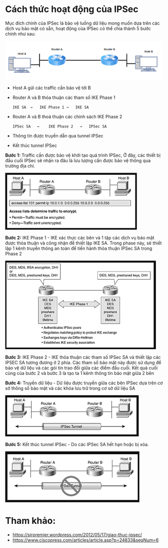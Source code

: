 # Cách thức hoạt động của IPSec

Mục đích chính của IPSec là bảo vệ luồng dữ liệu mong muốn dựa trên các dịch vụ bảo mật có sẵn, hoạt động của IPSec có thể chia thành 5 bước chính như sau:

<img src="../images/Screenshot_14.png">

- Host A gửi các traffic cần bảo vệ tới B

- Router A và B thỏa thuận các tham số IKE Phase 1
    ```
    IKE SA  ←   IKE Phase 1 →   IKE SA
    ```

- Router A và B thoả thuận các chính sách IKE Phase 2
    ```
    IPSec SA   ←    IKE Phase 2   →   IPSec SA
    ```

- Thông tin được truyền dẫn qua tunnel IPSec

- Kết thúc tunnel IPSec

**Bước 1:** Traffic cần được bảo vệ khởi tạo quá trình IPSec, Ở đây, các thiết bị đầu cuối IPSec sẽ nhận ra đâu là lưu lượng cần được bảo vệ thông qua trường địa chỉ.

<img src="../images/Screenshot_20.png">

**Bước 2:** IKE Phase 1 - IKE xác thực các bên và 1 tập các dịch vụ bảo mật được thỏa thuận và công nhận để thiết lập IKE SA. Trong phase này, sẽ thiết lập 1 kênh truyền thông an toàn để tiến hành thỏa thuận IPSec SA trong Phase 2

<img src="../images/Screenshot_21.png">

**Bước 3:** IKE Phase 2 - IKE thỏa thuận các tham số IPSec SA và thiết lập các IPSEC SA tương đương ở 2 phía. Các tham số bảo mật này được sử dụng để bảo vệ dữ liệu và các gói tin trao đổi giữa các điểm đầu cuối. Kết quả cuối cùng của bước 2 và bước 3 là tạo ta 1 kênh thông tin bảo mật giữa 2 bên

**Bước 4:** Truyền dữ liệu - Dữ liệu được truyền giữa các bên IPSec dựa trên cơ sở thông số bảo mật và các khóa lưu trữ trong cơ sở dữ liệu SA

<img src="../images/Screenshot_22.png">

**Bước 5:** Kết thúc tunnel IPSec - Do các IPSec SA hết hạn hoặc bị xóa.

<img src="../images/Screenshot_23.png">

# Tham khảo:
- https://sirpremier.wordpress.com/2012/05/17/giao-thuc-ipsec/
- https://www.ciscopress.com/articles/article.asp?p=24833&seqNum=6